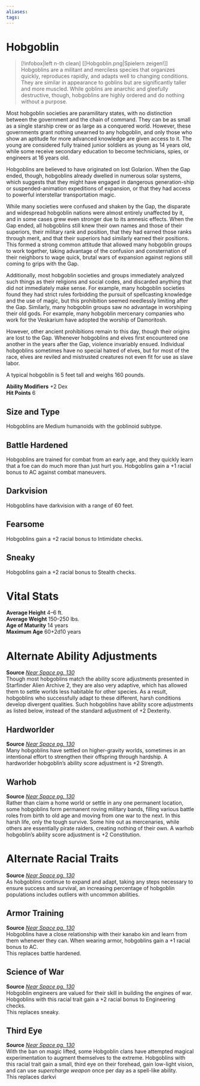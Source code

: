 ```yaml
---
aliases: 
tags: 
---
```


# Hobgoblin

> [!infobox|left n-th clean]
>  [[Hobgoblin.png|Spielern zeigen!]]
> Hobgoblins are a militant and merciless species that organizes quickly, reproduces rapidly, and adapts well to changing conditions. They are similar in appearance to goblins but are significantly taller and more muscled. While goblins are anarchic and gleefully destructive, though, hobgoblins are highly ordered and do nothing without a purpose.  
  
Most hobgoblin societies are paramilitary states, with no distinction between the government and the chain of command. They can be as small as a single starship crew or as large as a conquered world. However, these governments grant nothing unearned to any hobgoblin, and only those who show an aptitude for more advanced knowledge are given access to it. The young are considered fully trained junior soldiers as young as 14 years old, while some receive secondary education to become technicians, spies, or engineers at 16 years old.  
  
Hobgoblins are believed to have originated on lost Golarion. When the Gap ended, though, hobgoblins already dwelled in numerous solar systems, which suggests that they might have engaged in dangerous generation-ship or suspended-animation expeditions of expansion, or that they had access to powerful interstellar transportation magic.  
  
While many societies were confused and shaken by the Gap, the disparate and widespread hobgoblin nations were almost entirely unaffected by it, and in some cases grew even stronger due to its amnesic effects. When the Gap ended, all hobgoblins still knew their own names and those of their superiors, their military rank and position, that they had earned those ranks through merit, and that their superiors had similarly earned their positions. This formed a strong common attitude that allowed many hobgoblin groups to work together, taking advantage of the confusion and consternation of their neighbors to wage quick, brutal wars of expansion against regions still coming to grips with the Gap.  
  
Additionally, most hobgoblin societies and groups immediately analyzed such things as their religions and social codes, and discarded anything that did not immediately make sense. For example, many hobgoblin societies found they had strict rules forbidding the pursuit of spellcasting knowledge and the use of magic, but this prohibition seemed needlessly limiting after the Gap. Similarly, many hobgoblin groups saw no advantage in worshiping their old gods. For example, many hobgoblin mercenary companies who work for the Veskarium have adopted the worship of Damoritosh.  
  
However, other ancient prohibitions remain to this day, though their origins are lost to the Gap. Whenever hobgoblins and elves first encountered one another in the years after the Gap, violence invariably ensued. Individual hobgoblins sometimes have no special hatred of elves, but for most of the race, elves are reviled and mistrusted creatures not even fit for use as slave labor.  
  
A typical hobgoblin is 5 feet tall and weighs 160 pounds.  
  
**Ability Modifiers** +2 Dex  
**Hit Points** 6

## Size and Type

Hobgoblins are Medium humanoids with the goblinoid subtype.  

## Battle Hardened

Hobgoblins are trained for combat from an early age, and they quickly learn that a foe can do much more than just hurt you. Hobgoblins gain a +1 racial bonus to AC against combat maneuvers.  

## Darkvision

Hobgoblins have darkvision with a range of 60 feet.  

## Fearsome

Hobgoblins gain a +2 racial bonus to Intimidate checks.  

## Sneaky

Hobgoblins gain a +2 racial bonus to Stealth checks.

# Vital Stats

**Average Height** 4–6 ft.  
**Average Weight** 150–250 lbs.  
**Age of Maturity** 14 years  
**Maximum Age** 60+2d10 years

# Alternate Ability Adjustments

**Source** [_Near Space pg. 130_](https://paizo.com/products/btq01zud?Starfinder-RPG-Near-Space)  
Though most hobgoblins match the ability score adjustments presented in Starfinder Alien Archive 2, they are also very adaptive, which has allowed them to settle worlds less habitable for other species. As a result, hobgoblins who successfully adapt to these different, harsh conditions develop divergent qualities. Such hobgoblins have ability score adjustments as listed below, instead of the standard adjustment of +2 Dexterity.

## Hardworlder

**Source** [_Near Space pg. 130_](https://paizo.com/products/btq01zud?Starfinder-RPG-Near-Space)  
Many hobgoblins have settled on higher-gravity worlds, sometimes in an intentional effort to strengthen their offspring through hardship. A hardworlder hobgoblin’s ability score adjustment is +2 Strength.

## Warhob

**Source** [_Near Space pg. 130_](https://paizo.com/products/btq01zud?Starfinder-RPG-Near-Space)  
Rather than claim a home world or settle in any one permanent location, some hobgoblins form permanent roving military bands, filling various battle roles from birth to old age and moving from one war to the next. In this harsh life, only the tough survive. Some hire out as mercenaries, while others are essentially pirate raiders, creating nothing of their own. A warhob hobgoblin’s ability score adjustment is +2 Constitution.

# Alternate Racial Traits

**Source** [_Near Space pg. 130_](https://paizo.com/products/btq01zud?Starfinder-RPG-Near-Space)  
As hobgoblins continue to expand and adapt, taking any steps necessary to ensure success and survival, an increasing percentage of hobgoblin populations includes outliers with uncommon abilities.

## Armor Training

**Source** [_Near Space pg. 130_](https://paizo.com/products/btq01zud?Starfinder-RPG-Near-Space)  
Hobgoblins have a close relationship with their kanabo kin and learn from them whenever they can. When wearing armor, hobgoblins gain a +1 racial bonus to AC.  
This replaces battle hardened.

## Science of War

**Source** [_Near Space pg. 130_](https://paizo.com/products/btq01zud?Starfinder-RPG-Near-Space)  
Hobgoblin engineers are valued for their skill in building the engines of war. Hobgoblins with this racial trait gain a +2 racial bonus to Engineering checks.  
This replaces sneaky.

## Third Eye

**Source** [_Near Space pg. 130_](https://paizo.com/products/btq01zud?Starfinder-RPG-Near-Space)  
With the ban on magic lifted, some Hobgoblin clans have attempted magical experimentation to augment themselves to the extreme. Hobgoblins with this racial trait gain a small, third eye on their forehead, gain low-light vision, and can use _supercharge weapon_ once per day as a spell-like ability.  
This replaces darkvi
